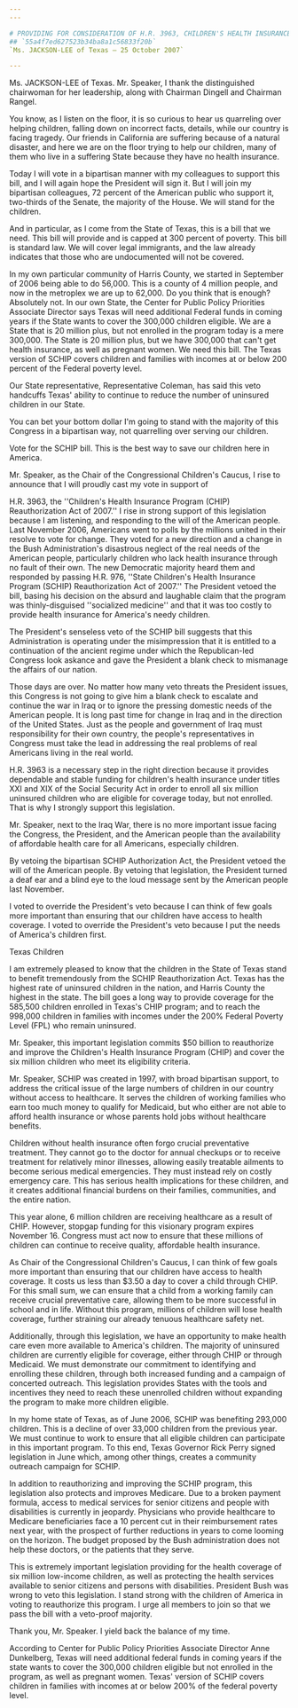 ```yaml
---
---

# PROVIDING FOR CONSIDERATION OF H.R. 3963, CHILDREN'S HEALTH INSURANCE  PROGRAM REAUTHORIZATION ACT OF 2007
## `55a4f7ed627523b34ba8a1c56833f20b`
`Ms. JACKSON-LEE of Texas — 25 October 2007`

---
```



Ms. JACKSON-LEE of Texas. Mr. Speaker, I thank the distinguished 
chairwoman for her leadership, along with Chairman Dingell and Chairman 
Rangel.

You know, as I listen on the floor, it is so curious to hear us 
quarreling over helping children, falling down on incorrect facts, 
details, while our country is facing tragedy. Our friends in California 
are suffering because of a natural disaster, and here we are on the 
floor trying to help our children, many of them who live in a suffering 
State because they have no health insurance.

Today I will vote in a bipartisan manner with my colleagues to 
support this bill, and I will again hope the President will sign it. 
But I will join my bipartisan colleagues, 72 percent of the American 
public who support it, two-thirds of the Senate, the majority of the 
House. We will stand for the children.

And in particular, as I come from the State of Texas, this is a bill 
that we need. This bill will provide and is capped at 300 percent of 
poverty. This bill is standard law. We will cover legal immigrants, and 
the law already indicates that those who are undocumented will not be 
covered.

In my own particular community of Harris County, we started in 
September of 2006 being able to do 56,000. This is a county of 4 
million people, and now in the metroplex we are up to 62,000. Do you 
think that is enough? Absolutely not. In our own State, the Center for 
Public Policy Priorities Associate Director says Texas will need 
additional Federal funds in coming years if the State wants to cover 
the 300,000 children eligible. We are a State that is 20 million plus, 
but not enrolled in the program today is a mere 300,000. The State is 
20 million plus, but we have 300,000 that can't get health insurance, 
as well as pregnant women. We need this bill. The Texas version of 
SCHIP covers children and families with incomes at or below 200 percent 
of the Federal poverty level.

Our State representative, Representative Coleman, has said this veto 
handcuffs Texas' ability to continue to reduce the number of uninsured 
children in our State.

You can bet your bottom dollar I'm going to stand with the majority 
of this Congress in a bipartisan way, not quarrelling over serving our 
children.

Vote for the SCHIP bill. This is the best way to save our children 
here in America.

Mr. Speaker, as the Chair of the Congressional Children's Caucus, I 
rise to announce that I will proudly cast my vote in support of


H.R. 3963, the ''Children's Health Insurance Program (CHIP) 
Reauthorization Act of 2007.'' I rise in strong support of this 
legislation because I am listening, and responding to the will of the 
American people. Last November 2006, Americans went to polls by the 
millions united in their resolve to vote for change. They voted for a 
new direction and a change in the Bush Administration's disastrous 
neglect of the real needs of the American people, particularly children 
who lack health insurance through no fault of their own. The new 
Democratic majority heard them and responded by passing H.R. 976, 
''State Children's Health Insurance Program (SCHIP) Reauthorization Act 
of 2007.'' The President vetoed the bill, basing his decision on the 
absurd and laughable claim that the program was thinly-disguised 
''socialized medicine'' and that it was too costly to provide health 
insurance for America's needy children.

The President's senseless veto of the SCHIP bill suggests that this 
Administration is operating under the misimpression that it is entitled 
to a continuation of the ancient regime under which the Republican-led 
Congress look askance and gave the President a blank check to mismanage 
the affairs of our nation.

Those days are over. No matter how many veto threats the President 
issues, this Congress is not going to give him a blank check to 
escalate and continue the war in Iraq or to ignore the pressing 
domestic needs of the American people. It is long past time for change 
in Iraq and in the direction of the United States. Just as the people 
and government of Iraq must responsibility for their own country, the 
people's representatives in Congress must take the lead in addressing 
the real problems of real Americans living in the real world.

H.R. 3963 is a necessary step in the right direction because it 
provides dependable and stable funding for children's health insurance 
under titles XXI and XIX of the Social Security Act in order to enroll 
all six million uninsured children who are eligible for coverage today, 
but not enrolled. That is why I strongly support this legislation.

Mr. Speaker, next to the Iraq War, there is no more important issue 
facing the Congress, the President, and the American people than the 
availability of affordable health care for all Americans, especially 
children.

By vetoing the bipartisan SCHIP Authorization Act, the President 
vetoed the will of the American people. By vetoing that legislation, 
the President turned a deaf ear and a blind eye to the loud message 
sent by the American people last November.

I voted to override the President's veto because I can think of few 
goals more important than ensuring that our children have access to 
health coverage. I voted to override the President's veto because I put 
the needs of America's children first.
















 Texas Children


I am extremely pleased to know that the children in the State of 
Texas stand to benefit tremendously from the SCHIP Reauthorization Act. 
Texas has the highest rate of uninsured children in the nation, and 
Harris County the highest in the state. The bill goes a long way to 
provide coverage for the 585,500 children enrolled in Texas's CHIP 
program; and to reach the 998,000 children in families with incomes 
under the 200% Federal Poverty Level (FPL) who remain uninsured.

Mr. Speaker, this important legislation commits $50 billion to 
reauthorize and improve the Children's Health Insurance Program (CHIP) 
and cover the six million children who meet its eligibility criteria.

Mr. Speaker, SCHIP was created in 1997, with broad bipartisan 
support, to address the critical issue of the large numbers of children 
in our country without access to healthcare. It serves the children of 
working families who earn too much money to qualify for Medicaid, but 
who either are not able to afford health insurance or whose parents 
hold jobs without healthcare benefits.

Children without health insurance often forgo crucial preventative 
treatment. They cannot go to the doctor for annual checkups or to 
receive treatment for relatively minor illnesses, allowing easily 
treatable ailments to become serious medical emergencies. They must 
instead rely on costly emergency care. This has serious health 
implications for these children, and it creates additional financial 
burdens on their families, communities, and the entire nation.

This year alone, 6 million children are receiving healthcare as a 
result of CHIP. However, stopgap funding for this visionary program 
expires November 16. Congress must act now to ensure that these 
millions of children can continue to receive quality, affordable health 
insurance.

As Chair of the Congressional Children's Caucus, I can think of few 
goals more important than ensuring that our children have access to 
health coverage. It costs us less than $3.50 a day to cover a child 
through CHIP. For this small sum, we can ensure that a child from a 
working family can receive crucial preventative care, allowing them to 
be more successful in school and in life. Without this program, 
millions of children will lose health coverage, further straining our 
already tenuous healthcare safety net.

Additionally, through this legislation, we have an opportunity to 
make health care even more available to America's children. The 
majority of uninsured children are currently eligible for coverage, 
either through CHIP or through Medicaid. We must demonstrate our 
commitment to identifying and enrolling these children, through both 
increased funding and a campaign of concerted outreach. This 
legislation provides States with the tools and incentives they need to 
reach these unenrolled children without expanding the program to make 
more children eligible.

In my home state of Texas, as of June 2006, SCHIP was benefiting 
293,000 children. This is a decline of over 33,000 children from the 
previous year. We must continue to work to ensure that all eligible 
children can participate in this important program. To this end, Texas 
Governor Rick Perry signed legislation in June which, among other 
things, creates a community outreach campaign for SCHIP.

In addition to reauthorizing and improving the SCHIP program, this 
legislation also protects and improves Medicare. Due to a broken 
payment formula, access to medical services for senior citizens and 
people with disabilities is currently in jeopardy. Physicians who 
provide healthcare to Medicare beneficiaries face a 10 percent cut in 
their reimbursement rates next year, with the prospect of further 
reductions in years to come looming on the horizon. The budget proposed 
by the Bush administration does not help these doctors, or the patients 
that they serve.

This is extremely important legislation providing for the health 
coverage of six million low-income children, as well as protecting the 
health services available to senior citizens and persons with 
disabilities. President Bush was wrong to veto this legislation. I 
stand strong with the children of America in voting to reauthorize this 
program. I urge all members to join so that we pass the bill with a 
veto-proof majority.

Thank you, Mr. Speaker. I yield back the balance of my time.

According to Center for Public Policy Priorities Associate Director 
Anne Dunkelberg, Texas will need additional federal funds in coming 
years if the state wants to cover the 300,000 children eligible but not 
enrolled in the program, as well as pregnant women. Texas' version of 
SCHIP covers children in families with incomes at or below 200% of the 
federal poverty level.

